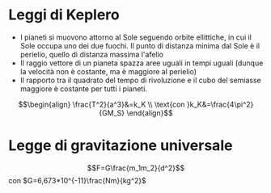# Leggi di Keplero
- I pianeti si muovono attorno al Sole seguendo orbite ellittiche, in cui il Sole occupa uno dei due fuochi. Il punto di distanza minima dal Sole è il perielio, quello di distanza massima l'afelio
- Il raggio vettore di un pianeta spazza aree uguali in tempi uguali (dunque la velocità non è costante, ma è maggiore al perielio)
- Il rapporto tra il quadrato del tempo di rivoluzione e il cubo del semiasse maggiore è costante per tutti i pianeti.

$$\begin{align}
\frac{T^2}{a^3}&=k_K \\
\text{con }k_K&=\frac{4\pi^2}{GM_S}
\end{align}$$

# Legge di gravitazione universale
$$F=G\frac{m_1m_2}{d^2}$$
con $G=6,673*10^{-11}\frac{Nm}{kg^2}$  